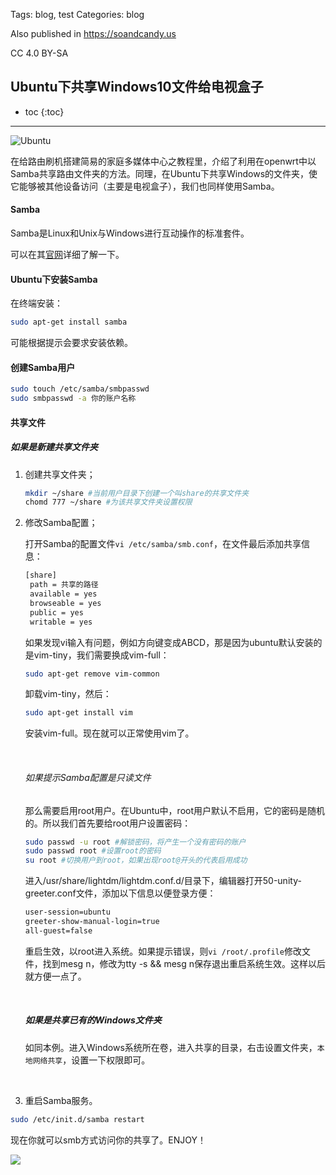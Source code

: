 ﻿
Tags: blog, test
Categories: blog

Also published in https://soandcandy.us

CC 4.0 BY-SA

## Ubuntu下共享Windows10文件给电视盒子 ##

* toc
{:toc}

----

![Ubuntu](https://assets.ubuntu.com/v1/c037fd75-ubuntu-logo.png)



在给路由刷机搭建简易的家庭多媒体中心之教程里，介绍了利用在openwrt中以Samba共享路由文件夹的方法。同理，在Ubuntu下共享Windows的文件夹，使它能够被其他设备访问（主要是电视盒子），我们也同样使用Samba。



#### Samba ####

Samba是Linux和Unix与Windows进行互动操作的标准套件。

可以在其[官网](https://www.samba.org/samba/what_is_samba.html)详细了解一下。



#### Ubuntu下安装Samba ####

在终端安装：

```bash
sudo apt-get install samba
```

可能根据提示会要求安装依赖。



#### 创建Samba用户 ####

```bash
sudo touch /etc/samba/smbpasswd
sudo smbpasswd -a 你的账户名称
```



#### 共享文件 ####

##### 如果是新建共享文件夹 #####

1. 创建共享文件夹；

   ```bash
   mkdir ~/share #当前用户目录下创建一个叫share的共享文件夹
   chomd 777 ~/share #为该共享文件夹设置权限
   ```

2. 修改Samba配置；

   打开Samba的配置文件`vi /etc/samba/smb.conf`，在文件最后添加共享信息：

   ```bash
   [share]
   	path = 共享的路径
   	available = yes
   	browseable = yes
   	public = yes
   	writable = yes
   ```

   如果发现vi输入有问题，例如方向键变成ABCD，那是因为ubuntu默认安装的是vim-tiny，我们需要换成vim-full：

   ```bash
   sudo apt-get remove vim-common
   ```

   卸载vim-tiny，然后：

   ```bash
   sudo apt-get install vim
   ```

   安装vim-full。现在就可以正常使用vim了。

   ​

   ###### 如果提示Samba配置是只读文件 ######

   那么需要启用root用户。在Ubuntu中，root用户默认不启用，它的密码是随机的。所以我们首先要给root用户设置密码：

   ```bash
   sudo passwd -u root #解锁密码，将产生一个没有密码的账户
   sudo passwd root #设置root的密码
   su root #切换用户到root，如果出现root@开头的代表启用成功
   ```

   进入/usr/share/lightdm/lightdm.conf.d/目录下，编辑器打开50-unity-greeter.conf文件，添加以下信息以便登录方便：

   ```bash
   user-session=ubuntu
   greeter-show-manual-login=true
   all-guest=false
   ```

   重启生效，以root进入系统。如果提示错误，则`vi /root/.profile`修改文件，找到mesg n，修改为tty -s && mesg n保存退出重启系统生效。这样以后就方便一点了。

   ​

   ##### 如果是共享已有的Windows文件夹 #####

   如同本例。进入Windows系统所在卷，进入共享的目录，右击设置文件夹，`本地网络共享`，设置一下权限即可。

   ​

3. 重启Samba服务。

```bash
sudo /etc/init.d/samba restart
```

现在你就可以smb方式访问你的共享了。ENJOY！


![](https://soandcandy.us/wp-content/uploads/2018/03/end.jpg)
